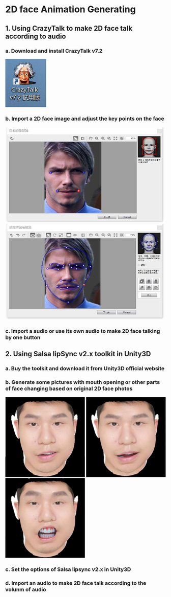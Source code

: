 # 2D face Animation Generating
## 1. Using CrazyTalk to make 2D face talk according to audio
### a. Download and install CrazyTalk v7.2
![](photos/crazytalk_icon.jpg)
### b. Import a 2D face image and adjust the key points on the face
<img src="photos/crazytalk_use1.jpg" width="500" height="300" alt="icon"/></div>
<img src="photos/crazytalk_use2.jpg" width="500" height="300" alt="icon"/></div>
### c. Import a audio or use its own audio to make 2D face talking by one button

## 2. Using Salsa lipSync v2.x toolkit in Unity3D
### a. Buy the toolkit and download it from Unity3D official website
### b. Generate some pictures with mouth opening or other parts of face changing based on original 2D face photos
<img src="photos/face_1_small.png" width="250" height="250" alt="icon"/></div>
<img src="photos/face_1_mid.png" width="250" height="250" alt="icon"/></div>
<img src="photos/face_1_large.png" width="250" height="250" alt="icon"/></div>
### c. Set the options of Salsa lipsync v2.x in Unity3D
### d. Import an audio to make 2D face talk according to the volunm of audio
